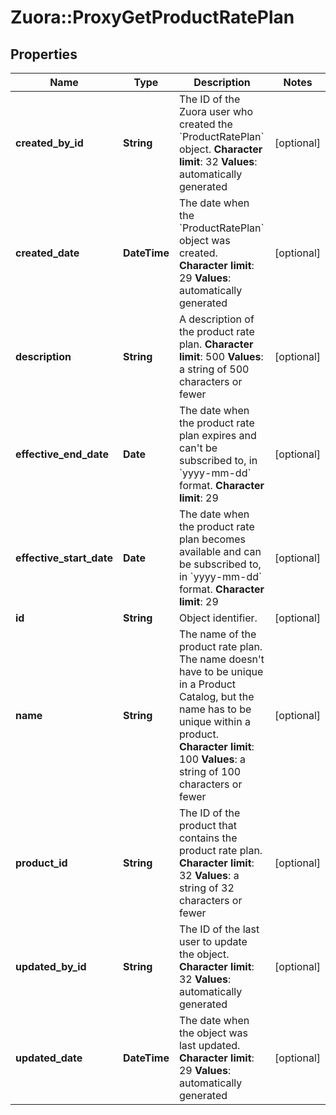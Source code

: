 # Zuora::ProxyGetProductRatePlan

## Properties
Name | Type | Description | Notes
------------ | ------------- | ------------- | -------------
**created_by_id** | **String** | The ID of the Zuora user who created the &#x60;ProductRatePlan&#x60; object. **Character limit**: 32 **Values**: automatically generated  | [optional] 
**created_date** | **DateTime** |  The date when the &#x60;ProductRatePlan&#x60; object was created. **Character limit**: 29 **Values**: automatically generated  | [optional] 
**description** | **String** | A description of the product rate plan. **Character limit**: 500 **Values**: a string of 500 characters or fewer  | [optional] 
**effective_end_date** | **Date** |  The date when the product rate plan expires and can&#39;t be subscribed to, in &#x60;yyyy-mm-dd&#x60; format. **Character limit**: 29  | [optional] 
**effective_start_date** | **Date** |  The date when the product rate plan becomes available and can be subscribed to, in &#x60;yyyy-mm-dd&#x60; format. **Character limit**: 29  | [optional] 
**id** | **String** | Object identifier. | [optional] 
**name** | **String** | The name of the product rate plan. The name doesn&#39;t have to be unique in a Product Catalog, but the name has to be unique within a product. **Character limit**: 100 **Values**: a string of 100 characters or fewer  | [optional] 
**product_id** | **String** | The ID of the product that contains the product rate plan. **Character limit**: 32 **Values**: a string of 32 characters or fewer  | [optional] 
**updated_by_id** | **String** | The ID of the last user to update the object. **Character limit**: 32 **Values**: automatically generated  | [optional] 
**updated_date** | **DateTime** | The date when the object was last updated. **Character limit**: 29 **Values**: automatically generated  | [optional] 


